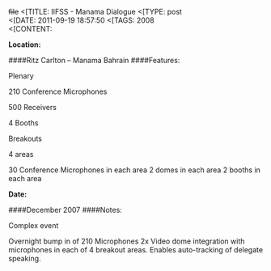 ~~file~~
<[TITLE: 	IIFSS - Manama Dialogue	
<[TYPE: 	post	
<[DATE: 	2011-09-19 18:57:50	
<[TAGS: 	2008	
<[CONTENT: 	

**Location:**




####Ritz Carlton &ndash; Manama Bahrain
####Features:

Plenary



210 Conference Microphones



500 Receivers



4 Booths





Breakouts



4 areas



30 Conference Microphones in each area
2 domes in each area
2 booths in each area


**Date:**




####December 2007
####Notes:

Complex event



Overnight bump in of 210 Microphones
2x Video dome integration with microphones in each of 4 breakout areas. Enables auto-tracking of delegate speaking.















